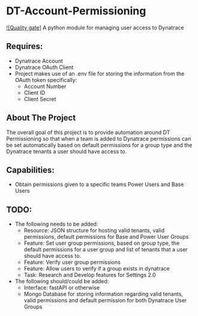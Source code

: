 # DT-Account-Permissioning
[![Quality gate]](./image/quality_gate.png)
A python module for managing user access to Dynatrace

## Requires:
+ Dynatrace Account
+ Dynatrace OAuth Client
+ Project makes use of an .env file for storing the information from the OAuth token specifically:
    + Account Number
    + Client ID
    + Client Secret 

## About The Project
The overall goal of this project is to provide automation around DT Permissioning so that when a team is added to Dynatrace permissions can be set automatically based on default permissions for a group type and the Dynatrace tenants a user should have access to. 

## Capabilities: 
+ Obtain permissions given to a specific teams Power Users and Base Users 

## TODO: 
+ The following needs to be added: 
    + Resource: JSON structure for hosting valid tenants, valid permissions, default permissions for Base and Power User Groups
    + Feature: Set user group permissions, based on group type, the default permissions for a user group and list of tenants that a user should have access to.
    + Feature: Verify user group permissions
    + Feature: Allow users to verify if a group exists in dynatrace 
    + Task: Research and Develop features for Settings 2.0
+ The following should/could be added: 
    + Interface: fastAPI or otherwise
    + Mongo Database for storing information regarding valid tenants, valid permissions and default permission for both Dynatrace User Groups
